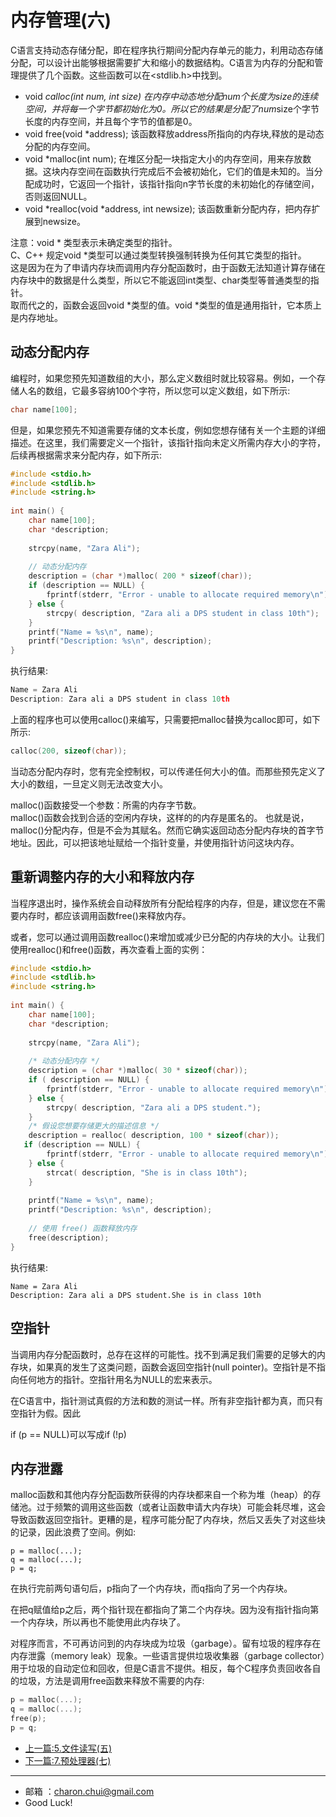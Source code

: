 内存管理(六)
===

C语言支持动态存储分配，即在程序执行期间分配内存单元的能力，利用动态存储分配，可以设计出能够根据需要扩大和缩小的数据结构。C语言为内存的分配和管理提供了几个函数。这些函数可以在<stdlib.h>中找到。

- void *calloc(int num, int size)
    在内存中动态地分配num个长度为size的连续空间，并将每一个字节都初始化为0。所以它的结果是分配了num*size个字节长度的内存空间，并且每个字节的值都是0。
- void free(void *address);
    该函数释放address所指向的内存块,释放的是动态分配的内存空间。
- void *malloc(int num);
    在堆区分配一块指定大小的内存空间，用来存放数据。这块内存空间在函数执行完成后不会被初始化，它们的值是未知的。当分配成功时，它返回一个指针，该指针指向n字节长度的未初始化的存储空间，否则返回NULL。
- void *realloc(void *address, int newsize);
    该函数重新分配内存，把内存扩展到newsize。

注意：void * 类型表示未确定类型的指针。    
C、C++ 规定void *类型可以通过类型转换强制转换为任何其它类型的指针。    
这是因为在为了申请内存块而调用内存分配函数时，由于函数无法知道计算存储在内存块中的数据是什么类型，所以它不能返回int类型、char类型等普通类型的指针。    
取而代之的，函数会返回void *类型的值。void *类型的值是通用指针，它本质上是内存地址。


动态分配内存
---

编程时，如果您预先知道数组的大小，那么定义数组时就比较容易。例如，一个存储人名的数组，它最多容纳100个字符，所以您可以定义数组，如下所示:   
```c
char name[100];
```
但是，如果您预先不知道需要存储的文本长度，例如您想存储有关一个主题的详细描述。在这里，我们需要定义一个指针，该指针指向未定义所需内存大小的字符，后续再根据需求来分配内存，如下所示:   
```c
#include <stdio.h>
#include <stdlib.h>
#include <string.h>
 
int main() {
    char name[100];
    char *description;
 
    strcpy(name, "Zara Ali");
 
    // 动态分配内存
    description = (char *)malloc( 200 * sizeof(char));
    if (description == NULL) {
        fprintf(stderr, "Error - unable to allocate required memory\n");
    } else {
        strcpy( description, "Zara ali a DPS student in class 10th");
    }
    printf("Name = %s\n", name);
    printf("Description: %s\n", description);
}
```
执行结果:   
```c
Name = Zara Ali
Description: Zara ali a DPS student in class 10th
```

上面的程序也可以使用calloc()来编写，只需要把malloc替换为calloc即可，如下所示:   
```c
calloc(200, sizeof(char));
```

当动态分配内存时，您有完全控制权，可以传递任何大小的值。而那些预先定义了大小的数组，一旦定义则无法改变大小。


malloc()函数接受一个参数：所需的内存字节数。     
malloc()函数会找到合适的空闲内存块，这样的的内存是匿名的。
也就是说，malloc()分配内存，但是不会为其赋名。然而它确实返回动态分配内存块的首字节地址。因此，可以把该地址赋给一个指针变量，并使用指针访问这块内存。


重新调整内存的大小和释放内存
---

当程序退出时，操作系统会自动释放所有分配给程序的内存，但是，建议您在不需要内存时，都应该调用函数free()来释放内存。

或者，您可以通过调用函数realloc()来增加或减少已分配的内存块的大小。让我们使用realloc()和free()函数，再次查看上面的实例：

```c
#include <stdio.h>
#include <stdlib.h>
#include <string.h>
 
int main() {
    char name[100];
    char *description;
 
    strcpy(name, "Zara Ali");
 
    /* 动态分配内存 */
    description = (char *)malloc( 30 * sizeof(char));
    if ( description == NULL) {
        fprintf(stderr, "Error - unable to allocate required memory\n");
    } else {
        strcpy( description, "Zara ali a DPS student.");
    }
    /* 假设您想要存储更大的描述信息 */
    description = realloc( description, 100 * sizeof(char));
   if (description == NULL) {
        fprintf(stderr, "Error - unable to allocate required memory\n");
    } else {
        strcat( description, "She is in class 10th");
    }
   
    printf("Name = %s\n", name);
    printf("Description: %s\n", description);
 
    // 使用 free() 函数释放内存
    free(description);
}
```

执行结果:   
```
Name = Zara Ali
Description: Zara ali a DPS student.She is in class 10th
```



## 空指针

当调用内存分配函数时，总存在这样的可能性。找不到满足我们需要的足够大的内存块，如果真的发生了这类问题，函数会返回空指针(null pointer)。空指针是不指向任何地方的指针。空指针用名为NULL的宏来表示。

在C语言中，指针测试真假的方法和数的测试一样。所有非空指针都为真，而只有空指针为假。因此

if (p == NULL)可以写成if (!p)



## 内存泄露

malloc函数和其他内存分配函数所获得的内存块都来自一个称为堆（heap）的存储池。过于频繁的调用这些函数（或者让函数申请大内存块）可能会耗尽堆，这会导致函数返回空指针。更糟的是，程序可能分配了内存块，然后又丢失了对这些块的记录，因此浪费了空间。例如: 

```;
p = malloc(...);
q = malloc(...);
p = q;
```

在执行完前两句语句后，p指向了一个内存块，而q指向了另一个内存块。

在把q赋值给p之后，两个指针现在都指向了第二个内存块。因为没有指针指向第一个内存块，所以再也不能使用此内存块了。

对程序而言，不可再访问到的内存块成为垃圾（garbage）。留有垃圾的程序存在内存泄露（memory leak）现象。一些语言提供垃圾收集器（garbage collector）用于垃圾的自动定位和回收，但是C语言不提供。相反，每个C程序负责回收各自的垃圾，方法是调用free函数来释放不需要的内存:  

```c
p = malloc(...);
q = malloc(...);
free(p);
p = q;
```
































- [上一篇:5.文件读写(五)](https://github.com/CharonChui/CPPStudyNote/blob/main/C%E5%85%A5%E9%97%A8/5.%E6%96%87%E4%BB%B6%E8%AF%BB%E5%86%99(%E4%BA%94).md)
- [下一篇:7.预处理器(七)](https://github.com/CharonChui/CPPStudyNote/blob/main/C%E5%85%A5%E9%97%A8/7.%E9%A2%84%E5%A4%84%E7%90%86%E5%99%A8(%E4%B8%83).md)


---

- 邮箱 ：charon.chui@gmail.com  
- Good Luck! 
